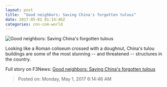 ```yaml
---
layout: post
title:  "Good neighbors: Saving China's forgotten tulous"
date: 2017-05-01 01:14:46Z
categories: cnn-com-world
---
```


![Good neighbors: Saving China's forgotten tulous](http://i2.cdn.cnn.com/cnnnext/dam/assets/170425110438-tulou-tease-2-super-tease.jpg)

Looking like a Roman coliseum crossed with a doughnut, China's tulou buildings are some of the most stunning -- and threatened -- structures in the country.


Full story on F3News: [Good neighbors: Saving China's forgotten tulous](http://www.f3nws.com/n/EqvTuF)

> Posted on: Monday, May 1, 2017 6:14:46 AM
